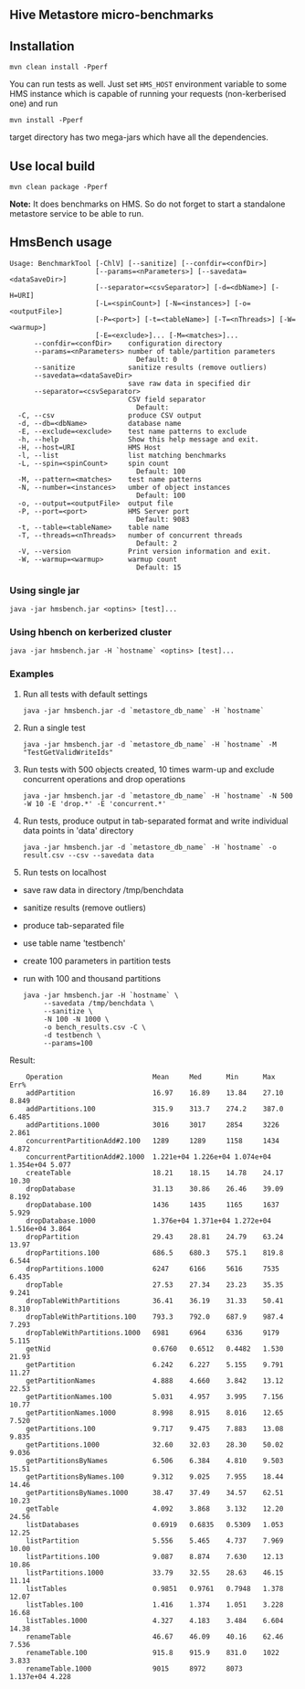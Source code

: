 <!--
{% comment %}
Licensed to the Apache Software Foundation (ASF) under one or more
contributor license agreements.  See the NOTICE file distributed with
this work for additional information regarding copyright ownership.
The ASF licenses this file to you under the Apache License, Version 2.0
(the "License"); you may not use this file except in compliance with
the License.  You may obtain a copy of the License at

http://www.apache.org/licenses/LICENSE-2.0

Unless required by applicable law or agreed to in writing, software
distributed under the License is distributed on an "AS IS" BASIS,
WITHOUT WARRANTIES OR CONDITIONS OF ANY KIND, either express or implied.
See the License for the specific language governing permissions and
limitations under the License.
{% endcomment %}
-->
## Hive Metastore micro-benchmarks

## Installation

    mvn clean install -Pperf

You can run tests as well. Just set `HMS_HOST` environment variable to some HMS instance which is
capable of running your requests (non-kerberised one) and run

    mvn install -Pperf

target directory has two mega-jars which have all the dependencies.

## Use local build

    mvn clean package -Pperf

**Note:** It does benchmarks on HMS. So do not forget to start a standalone metastore service to be able to run. 

## HmsBench usage

    Usage: BenchmarkTool [-ChlV] [--sanitize] [--confdir=<confDir>]
                         [--params=<nParameters>] [--savedata=<dataSaveDir>]
                         [--separator=<csvSeparator>] [-d=<dbName>] [-H=URI]
                         [-L=<spinCount>] [-N=<instances>] [-o=<outputFile>]
                         [-P=<port>] [-t=<tableName>] [-T=<nThreads>] [-W=<warmup>]
                         [-E=<exclude>]... [-M=<matches>]...
          --confdir=<confDir>    configuration directory
          --params=<nParameters> number of table/partition parameters
                                   Default: 0
          --sanitize             sanitize results (remove outliers)
          --savedata=<dataSaveDir>
                                 save raw data in specified dir
          --separator=<csvSeparator>
                                 CSV field separator
                                   Default:
      -C, --csv                  produce CSV output
      -d, --db=<dbName>          database name
      -E, --exclude=<exclude>    test name patterns to exclude
      -h, --help                 Show this help message and exit.
      -H, --host=URI             HMS Host
      -l, --list                 list matching benchmarks
      -L, --spin=<spinCount>     spin count
                                   Default: 100
      -M, --pattern=<matches>    test name patterns
      -N, --number=<instances>   umber of object instances
                                   Default: 100
      -o, --output=<outputFile>  output file
      -P, --port=<port>          HMS Server port
                                   Default: 9083
      -t, --table=<tableName>    table name
      -T, --threads=<nThreads>   number of concurrent threads
                                   Default: 2
      -V, --version              Print version information and exit.
      -W, --warmup=<warmup>      warmup count
                                   Default: 15

### Using single jar

    java -jar hmsbench.jar <optins> [test]...

### Using hbench on kerberized cluster

    java -jar hmsbench.jar -H `hostname` <optins> [test]...

### Examples
1. Run all tests with default settings

   ```java -jar hmsbench.jar -d `metastore_db_name` -H `hostname` ```

2. Run a single test
   
    ```java -jar hmsbench.jar -d `metastore_db_name` -H `hostname` -M "TestGetValidWriteIds"```

3. Run tests with 500 objects created, 10 times warm-up and exclude concurrent operations and drop operations

    ```java -jar hmsbench.jar -d `metastore_db_name` -H `hostname` -N 500 -W 10 -E 'drop.*' -E 'concurrent.*'```

4. Run tests, produce output in tab-separated format and write individual data points in 'data' directory

    ```java -jar hmsbench.jar -d `metastore_db_name` -H `hostname` -o result.csv --csv --savedata data```

5. Run tests on localhost
 * save raw data in directory /tmp/benchdata
 * sanitize results (remove outliers)
 * produce tab-separated file
 * use table name 'testbench'
 * create 100 parameters in partition tests
 * run with 100 and thousand partitions


       java -jar hmsbench.jar -H `hostname` \
            --savedata /tmp/benchdata \
            --sanitize \
            -N 100 -N 1000 \
            -o bench_results.csv -C \
            -d testbench \
            --params=100

Result:

        Operation                      Mean     Med      Min      Max      Err%
        addPartition                   16.97    16.89    13.84    27.10    8.849
        addPartitions.100              315.9    313.7    274.2    387.0    6.485
        addPartitions.1000             3016     3017     2854     3226     2.861
        concurrentPartitionAdd#2.100   1289     1289     1158     1434     4.872
        concurrentPartitionAdd#2.1000  1.221e+04 1.226e+04 1.074e+04 1.354e+04 5.077
        createTable                    18.21    18.15    14.78    24.17    10.30
        dropDatabase                   31.13    30.86    26.46    39.09    8.192
        dropDatabase.100               1436     1435     1165     1637     5.929
        dropDatabase.1000              1.376e+04 1.371e+04 1.272e+04 1.516e+04 3.864
        dropPartition                  29.43    28.81    24.79    63.24    13.97
        dropPartitions.100             686.5    680.3    575.1    819.8    6.544
        dropPartitions.1000            6247     6166     5616     7535     6.435
        dropTable                      27.53    27.34    23.23    35.35    9.241
        dropTableWithPartitions        36.41    36.19    31.33    50.41    8.310
        dropTableWithPartitions.100    793.3    792.0    687.9    987.4    7.293
        dropTableWithPartitions.1000   6981     6964     6336     9179     5.115
        getNid                         0.6760   0.6512   0.4482   1.530    21.93
        getPartition                   6.242    6.227    5.155    9.791    11.27
        getPartitionNames              4.888    4.660    3.842    13.12    22.53
        getPartitionNames.100          5.031    4.957    3.995    7.156    10.77
        getPartitionNames.1000         8.998    8.915    8.016    12.65    7.520
        getPartitions.100              9.717    9.475    7.883    13.08    9.835
        getPartitions.1000             32.60    32.03    28.30    50.02    9.036
        getPartitionsByNames           6.506    6.384    4.810    9.503    15.51
        getPartitionsByNames.100       9.312    9.025    7.955    18.44    14.46
        getPartitionsByNames.1000      38.47    37.49    34.57    62.51    10.23
        getTable                       4.092    3.868    3.132    12.20    24.56
        listDatabases                  0.6919   0.6835   0.5309   1.053    12.25
        listPartition                  5.556    5.465    4.737    7.969    10.00
        listPartitions.100             9.087    8.874    7.630    12.13    10.86
        listPartitions.1000            33.79    32.55    28.63    46.15    11.14
        listTables                     0.9851   0.9761   0.7948   1.378    12.07
        listTables.100                 1.416    1.374    1.051    3.228    16.68
        listTables.1000                4.327    4.183    3.484    6.604    14.38
        renameTable                    46.67    46.09    40.16    62.46    7.536
        renameTable.100                915.8    915.9    831.0    1022     3.833
        renameTable.1000               9015     8972     8073     1.137e+04 4.228
